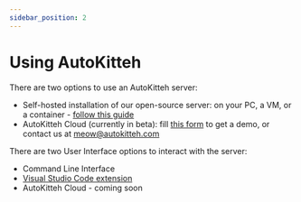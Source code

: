 ```yaml
---
sidebar_position: 2
---
```


# Using AutoKitteh

There are two options to use an AutoKitteh server:

- Self-hosted installation of our open-source server: on your PC, a VM, or a
  container - [follow this guide](/get_started/quickstart)
- AutoKitteh Cloud (currently in beta): fill
  [this form](https://autokitteh.com/get-a-demo) to get a demo, or contact us
  at meow@autokitteh.com

There are two User Interface options to interact with the server:

- Command Line Interface
- [Visual Studio Code extension](/get_started/vscode)
- AutoKitteh Cloud - coming soon
